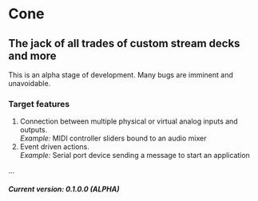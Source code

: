 
# Cone

## The jack of all trades of custom stream decks and more

This is an alpha stage of development. Many bugs are imminent and unavoidable.

### Target features
1. Connection between multiple physical or virtual analog inputs and outputs.  
*Example:* MIDI controller sliders bound to an audio mixer
2. Event driven actions.  
*Example:* Serial port device sending a message to start an application  

...

##### Current version: 0.1.0.0 (ALPHA)